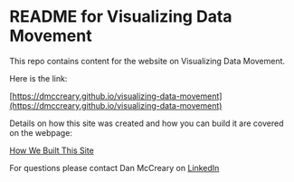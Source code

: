 # README for Visualizing Data Movement

This repo contains content for the website
on Visualizing Data Movement.

Here is the link:

[https://dmccreary.github.io/visualizing-data-movement](https://dmccreary.github.io/visualizing-data-movement)

Details on how this site was created and how
you can build it are covered on the webpage:

[How We Built This Site](./docs/how-we-built-this-site.md)

For questions please contact Dan McCreary on [LinkedIn](https://www.linkedin.com/in/danmccreary/)